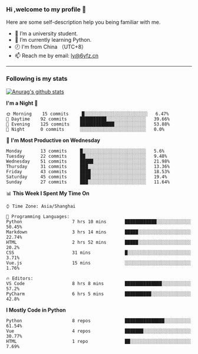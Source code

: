 ### Hi ,welcome to my profile 👋
Here are some self-description help you being familiar with me.
<!--
**liuyunfz/liuyunfz** is a ✨ _special_ ✨ repository because its `README.md` (this file) appears on your GitHub profile.
- 👯 I’m looking to collaborate on ...
- 🤔 I’m looking for help with ...
Here are some ideas to get you started:
-->
- 🏫 I’m a university student.
- 💪 I’m currently learning Python.
- 🕗 I'm from China （UTC+8）
- 📫 Reach me by email: [ly@6yfz.cn](mailto:ly@6yfz.cn)
  
---
### Following is my stats
  
[![Anurag's github stats](https://github-readme-stats.vercel.app/api?username=liuyunfz)](https://github.com/anuraghazra/github-readme-stats)
  
<!--START_SECTION:waka-->
**I'm a Night 🦉** 

```text
🌞 Morning    15 commits     █░░░░░░░░░░░░░░░░░░░░░░░░   6.47% 
🌆 Daytime    92 commits     ██████████░░░░░░░░░░░░░░░   39.66% 
🌃 Evening    125 commits    █████████████░░░░░░░░░░░░   53.88% 
🌙 Night      0 commits      ░░░░░░░░░░░░░░░░░░░░░░░░░   0.0%

```
📅 **I'm Most Productive on Wednesday** 

```text
Monday       13 commits     █░░░░░░░░░░░░░░░░░░░░░░░░   5.6% 
Tuesday      22 commits     ██░░░░░░░░░░░░░░░░░░░░░░░   9.48% 
Wednesday    51 commits     █████░░░░░░░░░░░░░░░░░░░░   21.98% 
Thursday     31 commits     ███░░░░░░░░░░░░░░░░░░░░░░   13.36% 
Friday       43 commits     ████░░░░░░░░░░░░░░░░░░░░░   18.53% 
Saturday     45 commits     ████░░░░░░░░░░░░░░░░░░░░░   19.4% 
Sunday       27 commits     ███░░░░░░░░░░░░░░░░░░░░░░   11.64%

```


📊 **This Week I Spent My Time On** 

```text
⌚︎ Time Zone: Asia/Shanghai

💬 Programming Languages: 
Python                   7 hrs 10 mins       ████████████░░░░░░░░░░░░░   50.45% 
Markdown                 3 hrs 14 mins       █████░░░░░░░░░░░░░░░░░░░░   22.74% 
HTML                     2 hrs 52 mins       █████░░░░░░░░░░░░░░░░░░░░   20.2% 
CSS                      31 mins             █░░░░░░░░░░░░░░░░░░░░░░░░   3.71% 
Vue.js                   15 mins             ░░░░░░░░░░░░░░░░░░░░░░░░░   1.76%

🔥 Editors: 
VS Code                  8 hrs 8 mins        ██████████████░░░░░░░░░░░   57.2% 
PyCharm                  6 hrs 5 mins        ██████████░░░░░░░░░░░░░░░   42.8%

```

**I Mostly Code in Python** 

```text
Python                   8 repos             ███████████████░░░░░░░░░░   61.54% 
Vue                      4 repos             ███████░░░░░░░░░░░░░░░░░░   30.77% 
HTML                     1 repo              ██░░░░░░░░░░░░░░░░░░░░░░░   7.69%

```



<!--END_SECTION:waka-->
